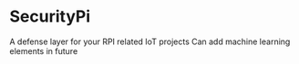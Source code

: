 # SecurityPi
A defense layer for your RPI related IoT projects
Can add machine learning elements in future
